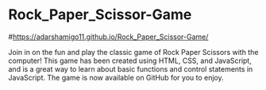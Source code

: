 # Rock_Paper_Scissor-Game

 #https://adarshamigo11.github.io/Rock_Paper_Scissor-Game/

Join in on the fun and play the classic game of Rock Paper Scissors with the computer! This game has been created using HTML, CSS, and JavaScript, and is a great way to learn about basic functions and control statements in JavaScript. The game is now available on GitHub for you to enjoy.
